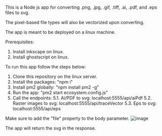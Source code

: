 This is a Node js app for converting .png, .jpg, .gif, .tiff, .ai, .pdf, and .eps files to svg.

The pixel-based file types will also be vectorized upon converting.

The app is meant to be deployed on a linux machine.

Prerequisites:

1. Install inkscape on linux.
2. Install ghostscript on linux.

To run this app follow the steps below:

1. Clone this repository on the linux server.
2. Install the packages: "npm i"
3. Install pm2 globally: "npm install pm2 -g"
4. Run the app: "pm2 start ecosystem.config.js"
5. Call the endpoints:
  5.1. Ai/PDF to svg:  localhost:5555/api/aiPdf
  5.2. Raster images to svg: localhost:5555/api/traceVector
  5.3. Eps to svg: localhost:5555/api/eps

Make sure to add the "file" property to the body parameter.
![image](https://github.com/user-attachments/assets/eabaab0c-07eb-43ea-a6fb-84b10ea084cf)

The app will return the svg in the response.
